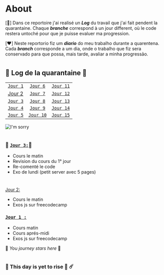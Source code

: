 # About

[💙]
Dans ce reportoire j'ai realisé un **_Log_** du travail que j'ai fait pendent la quarantaine. Chaque **_branche_** correspond à un jour different, où le code restera untoché pour que je puisse evaluer ma progression. 



[❤️]
Neste reportorio fiz um **_diario_** do meu trabalho durante a quarentena.
Cada **_branch_** corresponde a um dia, onde o trabalho que fiz sera conservado para que possa, mais tarde, avaliar a minha progressão. 

#

## 🦠 Log de la quarantaine 🦠

|   |   |   |
|---|:-:|---|
| [`Jour 1`](#1)   | [`Jour 6`](#no)   | [`Jour 11`](#no)  |
| [Jour 2](#2)   | [`Jour 7`](#no)   | [`Jour 12`](#no)  |
| [`Jour 3`](#3)   | [`Jour 8`](#no)   | [`Jour 13`](#no)  |
| [`Jour 4`](#no)  | [`Jour 9`](#no)   | [`Jour 14`](#no)  |
| [`Jour 5`](#no)  | [`Jour 10`](#no)  | [`Jour 15`](#no)  |


![I'm sorry](https://wompampsupport.azureedge.net/fetchimage?siteId=7575&v=2&jpgQuality=100&width=700&url=https%3A%2F%2Fi.kym-cdn.com%2Fentries%2Ficons%2Ffacebook%2F000%2F028%2F021%2Fwork.jpg)

#

### 📍 [`Jour 3:`](#3)📍
- Cours le matin
- Revision du cours du 1° jour
- Re-comenté le code
- Exo de lundi (petit server avec 5 pages)

#

[Jour 2:](#2)
- Cours le matin
- Exos js sur freecodecamp


### [`Jour 1 :`](#1)
- Cours matin
- Cours aprés-midi
- Exos js sur freecodecamp


:checkered_flag: *You journey stars here* :checkered_flag:

#

### :city_sunrise: This day is yet to rise :stars: ☄️ [](#no)

#